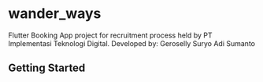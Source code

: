 # wander_ways

Flutter Booking App project for recruitment process held by PT Implementasi Teknologi Digital.
Developed by: Geroselly Suryo Adi Sumanto

## Getting Started


